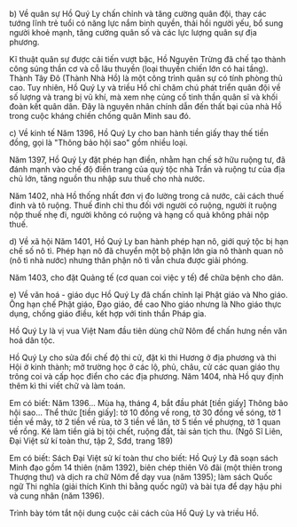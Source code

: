 b) Về quân sự
Hồ Quý Ly chấn chỉnh và tăng cường quân đội, thay các tướng lĩnh trẻ tuổi có năng lực nắm binh quyền, thải hồi người yếu, bổ sung người khoẻ mạnh, tăng cường quân số và các lực lượng quân sự địa phương.

Kĩ thuật quân sự được cải tiến vượt bậc, Hồ Nguyên Trừng đã chế tạo thành công súng thần cơ và cỗ lâu thuyền (loại thuyền chiến lớn có hai tầng). Thành Tây Đô (Thành Nhà Hồ) là một công trình quân sự có tính phòng thủ cao. Tuy nhiên, Hồ Quý Ly và triều Hồ chỉ chăm chú phát triển quân đội về số lượng và trang bị vũ khí, mà xem nhẹ củng cố tinh thần quân sĩ và khối đoàn kết quân dân. Đây là nguyên nhân chính dẫn đến thất bại của nhà Hồ trong cuộc kháng chiến chống quân Minh sau đó.

c) Về kinh tế
Năm 1396, Hồ Quý Ly cho ban hành tiền giấy thay thế tiền đồng, gọi là "Thông bảo hội sao" gồm nhiều loại.

Năm 1397, Hồ Quý Ly đặt phép hạn điền, nhằm hạn chế sở hữu ruộng tư, đã đánh mạnh vào chế độ điền trang của quý tộc nhà Trần và ruộng tư của địa chủ lớn, tăng nguồn thu nhập sưu thuế cho nhà nước.

Năm 1402, nhà Hồ thống nhất đơn vị đo lường trong cả nước, cải cách thuế đinh và tô ruộng. Thuế đinh chỉ thu đối với người có ruộng, người ít ruộng nộp thuế nhẹ đi, người không có ruộng và hạng cố quả không phải nộp thuế.

d) Về xã hội
Năm 1401, Hồ Quý Ly ban hành phép hạn nô, giới quý tộc bị hạn chế số nô tì. Phép hạn nô đã chuyển một bộ phận lớn gia nô thành quan nô (nô tì nhà nước) nhưng thân phận nô tì vẫn chưa được giải phóng.

Năm 1403, cho đặt Quảng tế (cơ quan coi việc y tế) để chữa bệnh cho dân.

e) Về văn hoá - giáo dục
Hồ Quý Ly đã chấn chỉnh lại Phật giáo và Nho giáo. Ông hạn chế Phật giáo, Đạo giáo, đề cao Nho giáo nhưng là Nho giáo thực dụng, chống giáo điều, kết hợp với tinh thần Pháp gia.

Hồ Quý Ly là vị vua Việt Nam đầu tiên dùng chữ Nôm để chấn hưng nền văn hoá dân tộc.

Hồ Quý Ly cho sửa đổi chế độ thi cử, đặt kì thi Hương ở địa phương và thi Hội ở kinh thành; mở trường học ở các lộ, phủ, châu, cử các quan giáo thụ trông coi và cấp học điển cho các địa phương. Năm 1404, nhà Hồ quy định thêm kì thi viết chữ và làm toán.

Em có biết:
Năm 1396... Mùa hạ, tháng 4, bắt đầu phát [tiền giấy] Thông bảo hội sao...
Thể thức [tiền giấy]: tờ 10 đồng về rong, tờ 30 đồng về sóng, tờ 1 tiền về mây, tờ 2 tiền về rùa, tờ 3 tiền về lân, tờ 5 tiền về phượng, tờ 1 quan về rồng. Kẻ làm tiền giả bị tội chết, ruộng đất, tài sản tịch thu.
(Ngô Sĩ Liên, Đại Việt sử kí toàn thư, tập 2, Sđd, trang 189)

Em có biết:
Sách Đại Việt sử kí toàn thư cho biết: Hồ Quý Ly đã soạn sách Minh đạo gồm 14 thiên (năm 1392), biên chép thiên Võ đãi (một thiên trong Thượng thư) và dịch ra chữ Nôm để dạy vua (năm 1395); làm sách Quốc ngữ Thi nghĩa (giải thích Kinh thi bằng quốc ngữ) và bài tựa để dạy hậu phi và cung nhân (năm 1396).

Trình bày tóm tắt nội dung cuộc cải cách của Hồ Quý Ly và triều Hồ.